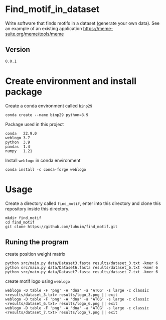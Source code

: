 # Find_motif_in_dataset
Write software that finds motifs in a dataset (generate your own data). See an example of an existing application https://meme-suite.org/meme/tools/meme 
## Version
```
0.0.1
```
# Create environment and install package
Create a conda environment called `binp29`
```
conda create --name binp29 python=3.9
```
Package used in this project
```
conda   22.9.0
weblogo 3.7
python  3.9
pandas  1.4
numpy   1.21
```
Install `weblogo` in conda environment
```
conda install -c conda-forge weblogo
```
# Usage
Create a directory called `find_motif`, enter into this directory and clone this repository inside this directory.
```
mkdir find_motif
cd find_motif
git clone https://github.com/luhuim/find_motif.git
```
## Runing the program
create position weight matrix
```
python src/main.py data/Dataset3.fasta results/dataset_3.txt -kmer 6
python src/main.py data/Dataset6.fasta results/dataset_6.txt -kmer 6 
python src/main.py data/Dataset7.fasta results/dataset_7.txt -kmer 6 
```
create motif logo using `weblogo`
```
weblogo -D table -F 'png' -A 'dna' -a 'ATCG' -s large -c classic <results/dataset_3.txt> results/logo_3.png || exit
weblogo -D table -F 'png' -A 'dna' -a 'ATCG' -s large -c classic <results/dataset_6.txt> results/logo_6.png || exit
weblogo -D table -F 'png' -A 'dna' -a 'ATCG' -s large -c classic <results/dataset_7.txt> results/logo_7.png || exit
```


